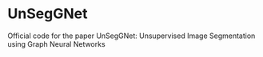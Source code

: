 # UnSegGNet
Official code for the paper UnSegGNet: Unsupervised Image Segmentation using Graph Neural Networks
